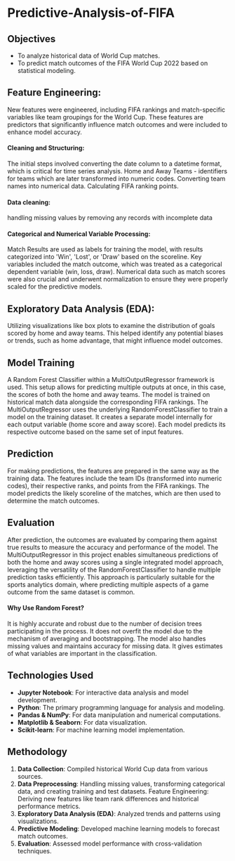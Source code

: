 # Predictive-Analysis-of-FIFA

## Objectives
- To analyze historical data of World Cup matches.
- To predict match outcomes of the FIFA World Cup 2022 based on statistical modeling.

## Feature Engineering:
New features were engineered, including FIFA rankings and match-specific variables like team groupings for the World Cup. These features are predictors that significantly influence match outcomes and were included to enhance model accuracy.

#### Cleaning and Structuring: 
The initial steps involved converting the date column to a datetime format, which is critical for time series analysis. 
Home and Away Teams - identifiers for teams which are later transformed into numeric codes. Converting team names into numerical data.
Calculating FIFA ranking points. 
#### **Data cleaning**: 
handling missing values by removing any records with incomplete data
#### **Categorical and Numerical Variable Processing**:
Match Results are used as labels for training the model, with results categorized into 'Win', 'Lost', or 'Draw' based on the scoreline. Key variables included the match outcome, which was treated as a categorical dependent variable (win, loss, draw). Numerical data such as match scores were also crucial and underwent normalization to ensure they were properly scaled for the predictive models.

## Exploratory Data Analysis (EDA):
Utilizing visualizations like box plots to examine the distribution of goals scored by home and away teams. This helped identify any potential biases or trends, such as home advantage, that might influence model outcomes.

## Model Training
A Random Forest Classifier within a MultiOutputRegressor framework is used. This setup allows for predicting multiple outputs at once, in this case, the scores of both the home and away teams.
The model is trained on historical match data alongside the corresponding FIFA rankings. The MultiOutputRegressor uses the underlying RandomForestClassifier to train a model on the training dataset. It creates a separate model internally for each output variable (home score and away score). Each model predicts its respective outcome based on the same set of input features.
## Prediction
For making predictions, the features are prepared in the same way as the training data. The features include the team IDs (transformed into numeric codes), their respective ranks, and points from the FIFA rankings.
The model predicts the likely scoreline of the matches, which are then used to determine the match outcomes.
## Evaluation
After prediction, the outcomes are evaluated by comparing them against true results to measure the accuracy and performance of the model. The MultiOutputRegressor in this project enables simultaneous predictions of both the home and away scores using a single integrated model approach, leveraging the versatility of the RandomForestClassifier to handle multiple prediction tasks efficiently. This approach is particularly suitable for the sports analytics domain, where predicting multiple aspects of a game outcome from the same dataset is common.

#### Why Use Random Forest?
It is highly accurate and robust due to the number of decision trees participating in the process.
It does not overfit the model due to the mechanism of averaging and bootstrapping.
The model also handles missing values and maintains accuracy for missing data.
It gives estimates of what variables are important in the classification.

## Technologies Used
- **Jupyter Notebook**: For interactive data analysis and model development.
- **Python**: The primary programming language for analysis and modeling.
- **Pandas & NumPy**: For data manipulation and numerical computations.
- **Matplotlib & Seaborn**: For data visualization.
- **Scikit-learn**: For machine learning model implementation.

## Methodology
1. **Data Collection**: Compiled historical World Cup data from various sources.
2. **Data Preprocessing**: Handling missing values, transforming categorical data, and creating training and test datasets.
Feature Engineering: Deriving new features like team rank differences and historical performance metrics.
3. **Exploratory Data Analysis (EDA)**: Analyzed trends and patterns using visualizations.
4. **Predictive Modeling**: Developed machine learning models to forecast match outcomes.
5. **Evaluation**: Assessed model performance with cross-validation techniques.
